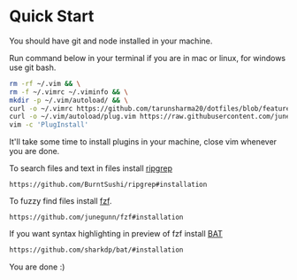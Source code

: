 # Quick Start
You should have git and node installed in your machine.

Run command below in your terminal if you are in mac or linux, for windows use git bash.
```sh
rm -rf ~/.vim && \
rm -f ~/.vimrc ~/.viminfo && \
mkdir -p ~/.vim/autoload/ && \
curl -o ~/.vimrc https://github.com/tarunsharma20/dotfiles/blob/features/fzf-lsp/vim/.vimrc && \
curl -o ~/.vim/autoload/plug.vim https://raw.githubusercontent.com/junegunn/vim-plug/master/plug.vim && \
vim -c 'PlugInstall'
```
It'll take some time to install plugins in your machine, close vim whenever you are done.

To search files and text in files install [ripgrep](https://github.com/BurntSushi/ripgrep)
```
https://github.com/BurntSushi/ripgrep#installation
```

To fuzzy find files install [fzf](https://github.com/junegunn/fzf).
```
https://github.com/junegunn/fzf#installation
```

If you want syntax highlighting in preview of fzf install [BAT](https://github.com/sharkdp/bat)
```sh
https://github.com/sharkdp/bat/#installation
```

You are done :)

